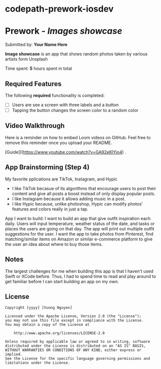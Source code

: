 # codepath-prework-iosdev
# Prework - *Images showcase*

Submitted by: **Your Name Here**

**Image showcase** is an app that shows random photos taken by various artists form Unsplash

Time spent: **5** hours spent in total

## Required Features

The following **required** functionality is completed:

- [ ] Users are see a screen with three labels and a button
- [ ] Tapping the button changes the screen color to a random color
 
## Video Walkthrough

Here is a reminder on how to embed Loom videos on GitHub. Feel free to remove this reminder once you upload your README. 

[Guide]](https://www.youtube.com/watch?v=GA92eKlYio4) .

## App Brainstorming (Step 4)

My favorite pplications are TikTok, Instagram, and Hypic
- I like TikTok becasue of its algorithms that encourage users to post their content and give all posts a boost instead of only display popular posts. 
- I like Instagram because it allows adding music in a post.
- I like Hypic because, unlike photoshop, Hypic can modify photos' features and colors really in just a tap.

App I want to build:
I want to build an app that give outfit inspiration each daily. Users will input temperature, weather status of the date, and tasks or places the users are going on that day. The app will print out multiple outfit suggestions for the user. I want the app to take photos from Pinterest, find matching/similar items on Amazon or similar e-commerce platform to give the user an idea about where to buy those items. 
## Notes

The largest challenges for me when building this app is that I haven't used Swift or XCode before. Thus, I had to spend time to read and play around to get familiar before I can start building an app on my own. 

## License

    Copyright [yyyy] [Vuong Nguyen]

    Licensed under the Apache License, Version 2.0 (the "License");
    you may not use this file except in compliance with the License.
    You may obtain a copy of the License at

        http://www.apache.org/licenses/LICENSE-2.0

    Unless required by applicable law or agreed to in writing, software
    distributed under the License is distributed on an "AS IS" BASIS,
    WITHOUT WARRANTIES OR CONDITIONS OF ANY KIND, either express or implied.
    See the License for the specific language governing permissions and
    limitations under the License.
